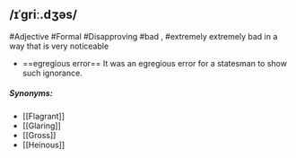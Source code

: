 ## /ɪˈɡriː.dʒəs/
#Adjective #Formal #Disapproving
#bad , #extremely 
extremely bad in a way that is very noticeable

- ==egregious error==
It was an egregious error for a statesman to show such ignorance.

##### Synonyms:
- [[Flagrant]]
- [[Glaring]]
- [[Gross]]
- [[Heinous]]
